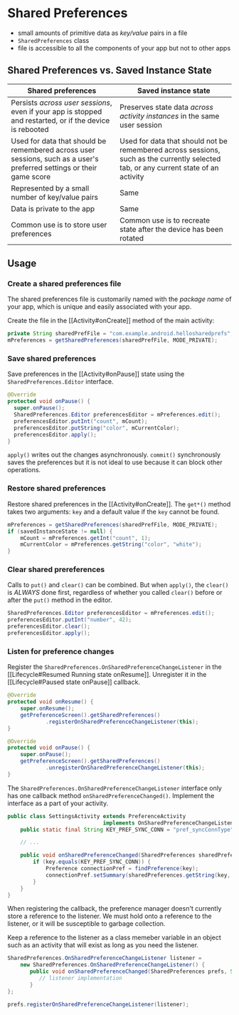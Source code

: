 # Shared Preferences

+ small amounts of primitive data as *key/value* pairs in a file
+ `SharedPreferences` class
+ file is accessible to all the components of your app but not to other apps



## Shared Preferences vs. Saved Instance State

| **Shared preferences** | **Saved instance state** |
|------------------------|--------------------------|
| Persists *across user sessions*, even if your app is stopped and restarted, or if the device is rebooted | Preserves state data *across activity instances* in the same user session |
| Used for data that should be remembered across user sessions, such as a user's preferred settings or their game score | Used for data that should not be remembered across sessions, such as the currently selected tab, or any current state of an activity |
| Represented by a small number of key/value pairs | Same |
| Data is private to the app | Same |
| Common use is to store user preferences | Common use is to recreate state after the device has been rotated |



## Usage

### Create a shared preferences file

The shared preferences file is customarily named with the *package name* of your app, which is unique and easily associated with your app.

Create the file in the [[Activity#onCreate]] method of the main activity:
```java
private String sharedPrefFile = "com.example.android.hellosharedprefs";
mPreferences = getSharedPreferences(sharedPrefFile, MODE_PRIVATE);
```

### Save shared preferences

Save preferences in the [[Activity#onPause]] state using the `SharedPreferences.Editor` interface.
```java
@Override
protected void onPause() {
  super.onPause();
  SharedPreferences.Editor preferencesEditor = mPreferences.edit();
  preferencesEditor.putInt("count", mCount);
  preferencesEditor.putString("color", mCurrentColor);
  preferencesEditor.apply();
}
```

`apply()` writes out the changes asynchronously. `commit()` synchronously saves the preferences but it is not ideal to use because it can block other operations.

### Restore shared preferences

Restore shared preferences in the [[Activity#onCreate]]. The `get*()` method takes two arguments: `key` and a default value if the `key` cannot be found.
```java
mPreferences = getSharedPreferences(sharedPrefFile, MODE_PRIVATE);
if (savedInstanceState != null) {
    mCount = mPreferences.getInt("count", 1);
    mCurrentColor = mPreferences.getString("color", "white");
}
```

### Clear shared prereferences

Calls to `put()` and `clear()` can be combined. But when `apply()`, the `clear()` is *ALWAYS* done first, regardless of whether you called `clear()` before or after the `put()` method in the editor.
```java
SharedPreferences.Editor preferencesEditor = mPreferences.edit();
preferencesEditor.putInt("number", 42);
preferencesEditor.clear();
preferencesEditor.apply();
```

### Listen for preference changes

Register the `SharedPreferences.OnSharedPreferenceChangeListener` in the [[Lifecycle#Resumed Running state onResume]]. Unregister it in the [[Lifecycle#Paused state onPause]] callback.
```java
@Override
protected void onResume() {
    super.onResume();
    getPreferenceScreen().getSharedPreferences()
            .registerOnSharedPreferenceChangeListener(this);
}

@Override
protected void onPause() {
    super.onPause();
    getPreferenceScreen().getSharedPreferences()
            .unregisterOnSharedPreferenceChangeListener(this);
}
```

The `SharedPreferences.OnSharedPreferenceChangeListener` interface only has one callback method `onSharedPreferenceChanged()`. Implement the interface as a part of your activity.
```java
public class SettingsActivity extends PreferenceActivity
                              implements OnSharedPreferenceChangeListener {
    public static final String KEY_PREF_SYNC_CONN = "pref_syncConnType";

    // ...

    public void onSharedPreferenceChanged(SharedPreferences sharedPreferences, String key) {
        if (key.equals(KEY_PREF_SYNC_CONN)) {
            Preference connectionPref = findPreference(key);
            connectionPref.setSummary(sharedPreferences.getString(key, ""));
        }
    }
}
```

When registering the callback, the preference manager doesn't currently store a reference to the listener. We must hold onto a reference to the listener, or it will be susceptible to garbage collection.

Keep a reference to the listener as a class memeber variable in an object such as an activity that will exist as long as you need the listener.
```java
SharedPreferences.OnSharedPreferenceChangeListener listener =
    new SharedPreferences.OnSharedPreferenceChangeListener() {
       public void onSharedPreferenceChanged(SharedPreferences prefs, String key) {
          // listener implementation
       }
};

prefs.registerOnSharedPreferenceChangeListener(listener);
```